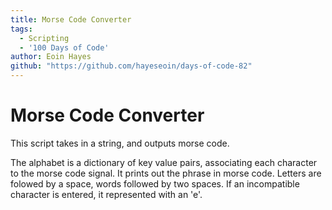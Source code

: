 ```yaml
---
title: Morse Code Converter
tags:
  - Scripting
  - '100 Days of Code'
author: Eoin Hayes
github: "https://github.com/hayeseoin/days-of-code-82"
---
```


# Morse Code Converter
This script takes in a string, and outputs morse code.

The alphabet is a dictionary of key value pairs, associating each character to the morse code signal. It prints out the phrase in morse code. Letters are folowed by a space, words followed by two spaces. If an incompatible character is entered, it represented with an 'e'.

